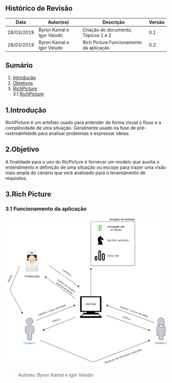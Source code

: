 ## Histórico de Revisão

| Data       | Autor(es)                 | Descrição                               | Versão |
| ---------- | ------------------------- | --------------------------------------- | ------ |
| 28/03/2019 | Byron Kamal e Igor Veludo | Criação do documento, Tópicos 1 e 2     | 0.1    |
| 28/03/2019 | Byron Kamal e Igor Veludo | Rich Picture Funcionamento da aplicação | 0.2    |

## Sumário

1. [Introdução](#1introdução)
2. [Objetivos](#2objetivos)
3. [RichPicture](#3richpicture)  
   3.1 [RichPicture ](#31-funcionamento-da-aplicação)<br>

## 1.Introdução

RichPicture é um artefato usado para entender de forma visual o fluxo e a complexidade de uma situação. Geralmente usado na fase de pré-rastreabilidade para analisar problemas e expressar ideias.

## 2.Objetivo

A finalidade para o uso do RicPicture é fornecer um modelo que auxilia o entendimento e definição de uma situação ou escopo para trazer uma visão mais ampla do cenário que será analisado para o levantamento de requisitos.

## 3.Rich Picture

### 3.1 Funcionamento da aplicação

![Imagem](richPicture/funcionamentoAplicacao.jpg)

> Autores: Byron Kamal e Igor Veludo
